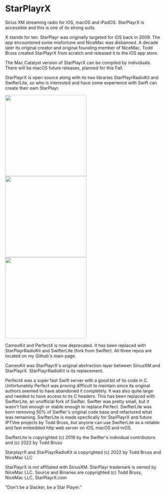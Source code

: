 # StarPlayrX
Sirius XM streaming radio for iOS, macOS and iPadOS. StarPlayrX is accessible and this is one of its strong suits.

X stands for ten. StarPlayr was originally targeted for iOS back in 2009. The app encountered some misfortune and NiceMac was disbanned. A decade later its original creator and original founding member of NiceMac, Todd Bruss created StarPlayrX from scratch and released it to the iOS app store. 

The Mac Catalyst version of StarPlayrX can be compiled by individuals. There will be macOS future releases, planned for this Fall.

StarPlayrX is open source along with its two libraries StarPlayrRadioKit and SwifterLite, so who is interested and have some experience with Swift can create their own StarPlayr.

<img src="https://user-images.githubusercontent.com/52664524/192068375-da29200b-00c5-42d2-951c-89acb12caaf6.png" width="262"> <img src="https://user-images.githubusercontent.com/52664524/192068208-91b5c67e-38b8-438b-8fdc-6ad9b64d0df8.png" width="262"> <img src="https://user-images.githubusercontent.com/52664524/192068072-c8c34cc7-27eb-4850-b26a-aaaeda0e103c.png" width="262">

CameoKit and Perfect4 is now deprecated. It has been replaced with StarPlayrRadioKit and SwifterLite (fork from Swifter). All three repos are located on my Github's main page.
 
CameoKit was StarPlayrX's original abstraction layer between SiriusXM and StarPlayrX. StarPlayrRadioKit is its replacement.

Perfect4 was a super fast Swift server with a good bit of its code in C. Unfortunately Perfect was proving difficult to maintain since its original authors seemed to have abandoned it completely. It was also quite large and needed to have access to its C headers. This has been replaced with SwifterLite, an unofficial fork of Swifter. Swifter was pretty small, but it wasn't fast enough or stable enough to replace Perfect. SwifterLite was born removing 50% of Swifter's original code base and refactored what was remaining. SwifterLite is made specfically for StarPlayrX and future IPTVee projects by Todd Bruss, but anyone can use SwifterLite as a reliable and fast embedded http web server on iOS, macOS and tvOS.

SwifterLite is copyrighted (c) 2016 by the Swifter's individual contributors and (c) 2022 by Todd Bruss 

StarplayrX and StarPlayrRadioKit is copyrighted (c) 2022 by Todd Bruss and NiceMac LLC

StarPlayrX is not affiliated with SiriusXM. StarPlayr trademark is owned by NiceMac LLC. Source and Binaries are copyrighted (c) Todd Bruss, NiceMac LLC, StarPlayrX.com

"Don't be a Slacker, be a Star Player."
